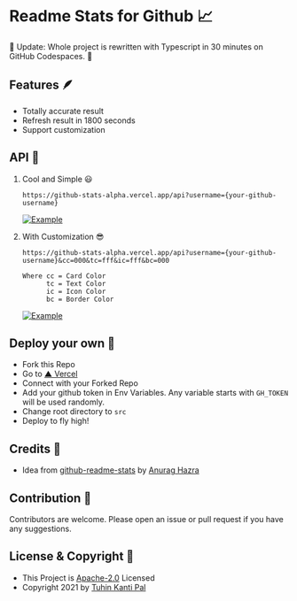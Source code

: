 # Readme Stats for Github 📈

👀 Update: Whole project is rewritten with Typescript in 30 minutes on GitHub Codespaces. 💪

## Features 🪶

- Totally accurate result
- Refresh result in 1800 seconds
- Support customization

## API 🚀

1. Cool and Simple 😃

   ```
   https://github-stats-alpha.vercel.app/api?username={your-github-username}
   ```

   [![Example](https://github-stats-alpha.vercel.app/api?username=tuhinpal "Example")](https://github-stats-alpha.vercel.app/api?username=tuhinpal "Example")

2. With Customization 😎

   ```
   https://github-stats-alpha.vercel.app/api?username={your-github-username}&cc=000&tc=fff&ic=fff&bc=000

   Where cc = Card Color
         tc = Text Color
         ic = Icon Color
         bc = Border Color
   ```

   [![Example](https://github-stats-alpha.vercel.app/api?username=tuhinpal&cc=000&tc=fff&ic=fff&bc=000 "Example")](https://github-stats-alpha.vercel.app/api?username=tuhinpal&cc=000&tc=fff&ic=fff&bc=000 "Example")

## Deploy your own 🦉

- Fork this Repo
- Go to [▲ Vercel](https://vercel.com)
- Connect with your Forked Repo
- Add your github token in Env Variables. Any variable starts with `GH_TOKEN` will be used randomly.
- Change root directory to `src`
- Deploy to fly high!

## Credits 🙏

- Idea from [github-readme-stats](https://github.com/anuraghazra/github-readme-stats "github-readme-stats") by [Anurag Hazra](https://github.com/anuraghazra "Anurag Hazra")

## Contribution 💬

Contributors are welcome. Please open an issue or pull request if you have any suggestions.

## License & Copyright 📝

- This Project is [Apache-2.0](https://github.com/tuhinpal/readme-stats-github/blob/main/LICENSE) Licensed
- Copyright 2021 by [Tuhin Kanti Pal](https://github.com/tuhinpal)
